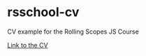 # rsschool-cv
CV example for the Rolling Scopes JS Course

[Link to the CV](https://dischglv.github.io/rsschool-cv/cv)
